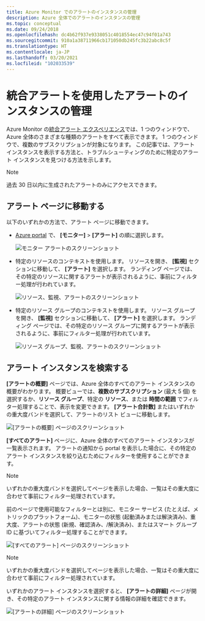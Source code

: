 ```yaml
---
title: Azure Monitor でのアラートのインスタンスの管理
description: Azure 全体でのアラートのインスタンスの管理
ms.topic: conceptual
ms.date: 09/24/2018
ms.openlocfilehash: dc4b62f937e9338051c4018554ec47c94f01a743
ms.sourcegitcommit: 910a1a38711966cb171050db245fc3b22abc8c5f
ms.translationtype: HT
ms.contentlocale: ja-JP
ms.lasthandoff: 03/20/2021
ms.locfileid: "102033539"
---
```

# <a name="manage-alert-instances-with-unified-alerts"></a>統合アラートを使用したアラートのインスタンスの管理

Azure Monitor の[統合アラート エクスペリエンス](./alerts-overview.md)では、1 つのウィンドウで、Azure 全体のさまざまな種類のアラートをすべて表示できます。 1 つのウィンドウで、複数のサブスクリプションが対象になります。 この記事では、アラート インスタンスを表示する方法と、トラブルシューティングのために特定のアラート インスタンスを見つける方法を示します。

> [!NOTE]
> 過去 30 日以内に生成されたアラートのみにアクセスできます。

## <a name="go-to-the-alerts-page"></a>アラート ページに移動する

以下のいずれかの方法で、アラート ページに移動できます。

- [Azure portal](https://portal.azure.com/) で、 **[モニター]**  >  **[アラート]** の順に選択します。  

     ![モニター アラートのスクリーンショット](media/alerts-managing-alert-instances/monitoring-alerts-managing-alert-instances-toc.jpg)
  
- 特定のリソースのコンテキストを使用します。 リソースを開き、 **[監視]** セクションに移動して、 **[アラート]** を選択します。 ランディング ページでは、その特定のリソースに関するアラートが表示されるように、事前にフィルター処理が行われています。

     ![リソース、監視、アラートのスクリーンショット](media/alerts-managing-alert-instances/alert-resource.JPG)

- 特定のリソース グループのコンテキストを使用します。 リソース グループを開き、 **[監視]** セクションに移動して、 **[アラート]** を選択します。 ランディング ページでは、その特定のリソース グループに関するアラートが表示されるように、事前にフィルター処理が行われています。    

     ![リソース グループ、監視、アラートのスクリーンショット](media/alerts-managing-alert-instances/alert-rg.JPG)

## <a name="find-alert-instances"></a>アラート インスタンスを検索する

**[アラートの概要]** ページでは、Azure 全体のすべてのアラート インスタンスの概要がわかります。 概要ビューでは、**複数のサブスクリプション** (最大 5 個) を選択するか、**リソース グループ**、特定の **リソース**、または **時間の範囲** でフィルター処理することで、表示を変更できます。 **[アラート合計数]** またはいずれかの重大度バンドを選択して、アラートのリスト ビューに移動します。     

![[アラートの概要] ページのスクリーンショット](media/alerts-managing-alert-instances/alerts-summary.jpg)
 
**[すべてのアラート]** ページに、Azure 全体のすべてのアラート インスタンスが一覧表示されます。 アラートの通知から portal を表示した場合に、その特定のアラート インスタンスを絞り込むためにフィルターを使用することができます。

> [!NOTE]
> いずれかの重大度バンドを選択してページを表示した場合、一覧はその重大度に合わせて事前にフィルター処理されています。

前のページで使用可能なフィルターとは別に、モニター サービス (たとえば、メトリックのプラットフォーム)、モニターの状態 (起動済みまたは解決済み)、重大度、アラートの状態 (新規、確認済み、/解決済み)、またはスマート グループ ID に基づいてフィルター処理することができます。

![[すべてのアラート] ページのスクリーンショット](media/alerts-managing-alert-instances/all-alerts.jpg)

> [!NOTE]
> いずれかの重大度バンドを選択してページを表示した場合、一覧はその重大度に合わせて事前にフィルター処理されています。

いずれかのアラート インスタンスを選択すると、 **[アラートの詳細]** ページが開き、その特定のアラート インスタンスに関する情報の詳細を確認できます。   

![[アラートの詳細] ページのスクリーンショット](media/alerts-managing-alert-instances/alert-details.jpg)
